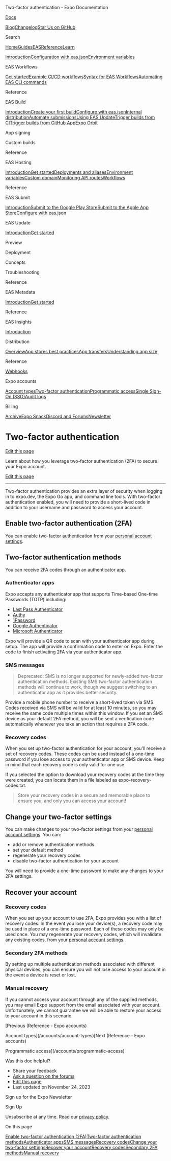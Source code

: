 Two-factor authentication - Expo Documentation

[Docs](/)

[Blog](https://expo.dev/blog)[Changelog](https://expo.dev/changelog)[Star Us on GitHub](https://github.com/expo/expo)

Search

[Home](/)[Guides](/guides/overview)[EAS](/eas)[Reference](/versions/latest)[Learn](/tutorial/overview)

[Introduction](/eas)[Configuration with eas.json](/eas/json)[Environment variables](/eas/environment-variables)

EAS Workflows

[Get started](/eas/workflows/get-started)[Example CI/CD workflows](/eas/workflows/examples)[Syntax for EAS Workflows](/eas/workflows/syntax)[Automating EAS CLI commands](/eas/workflows/automating-eas-cli)

Reference

EAS Build

[Introduction](/build/introduction)[Create your first build](/build/setup)[Configure with eas.json](/build/eas-json)[Internal distribution](/build/internal-distribution)[Automate submissions](/build/automate-submissions)[Using EAS Update](/build/updates)[Trigger builds from CI](/build/building-on-ci)[Trigger builds from GitHub App](/build/building-from-github)[Expo Orbit](/build/orbit)

App signing

Custom builds

Reference

EAS Hosting

[Introduction](/eas/hosting/introduction)[Get started](/eas/hosting/get-started)[Deployments and aliases](/eas/hosting/deployments-and-aliases)[Environment variables](/eas/hosting/environment-variables)[Custom domain](/eas/hosting/custom-domain)[Monitoring API routes](/eas/hosting/api-routes)[Workflows](/eas/hosting/workflows)

Reference

EAS Submit

[Introduction](/submit/introduction)[Submit to the Google Play Store](/submit/android)[Submit to the Apple App Store](/submit/ios)[Configure with eas.json](/submit/eas-json)

EAS Update

[Introduction](/eas-update/introduction)[Get started](/eas-update/getting-started)

Preview

Deployment

Concepts

Troubleshooting

Reference

EAS Metadata

[Introduction](/eas/metadata)[Get started](/eas/metadata/getting-started)

Reference

EAS Insights

[Introduction](/eas-insights/introduction)

Distribution

[Overview](/distribution/introduction)[App stores best practices](/distribution/app-stores)[App transfers](/distribution/app-transfers)[Understanding app size](/distribution/app-size)

Reference

[Webhooks](/eas/webhooks)

Expo accounts

[Account types](/accounts/account-types)[Two-factor authentication](/accounts/two-factor)[Programmatic access](/accounts/programmatic-access)[Single Sign-On (SSO)](/accounts/sso)[Audit logs](/accounts/audit-logs)

Billing

[Archive](/archive)[Expo Snack](https://snack.expo.dev)[Discord and Forums](https://chat.expo.dev)[Newsletter](https://expo.dev/mailing-list/signup)

Two-factor authentication
=========================

[Edit this page](https://github.com/expo/expo/edit/main/docs/pages/accounts/two-factor.mdx)

Learn about how you leverage two-factor authentication (2FA) to secure your Expo account.

[Edit this page](https://github.com/expo/expo/edit/main/docs/pages/accounts/two-factor.mdx)

---

Two-factor authentication provides an extra layer of security when logging in to expo.dev, the Expo Go app, and command line tools. With two-factor authentication enabled, you will need to provide a short-lived code in addition to your username and password to access your account.

Enable two-factor authentication (2FA)
--------------------------------------

You can enable two-factor authentication from your [personal account settings](https://expo.dev/settings#two-factor-auth).

Two-factor authentication methods
---------------------------------

You can receive 2FA codes through an authenticator app.

### Authenticator apps

Expo accepts any authenticator app that supports Time-based One-time Passwords (TOTP) including:

* [Last Pass Authenticator](https://lastpass.com/auth/)
* [Authy](https://authy.com/)
* [1Password](https://support.1password.com/one-time-passwords/)
* [Google Authenticator](https://support.google.com/accounts/answer/1066447)
* [Microsoft Authenticator](https://www.microsoft.com/en-us/account/authenticator)

Expo will provide a QR code to scan with your authenticator app during setup. The app will provide a confirmation code to enter on Expo. Enter the code to finish activating 2FA via your authenticator app.

### SMS messages

> Deprecated: SMS is no longer supported for newly-added two-factor authentication methods. Existing SMS two-factor authentication methods will continue to work, though we suggest switching to an authenticator app as it provides better security.

Provide a mobile phone number to receive a short-lived token via SMS. Codes received via SMS will be valid for at least 10 minutes, so you may receive the same code multiple times within this window. If you set an SMS device as your default 2FA method, you will be sent a verification code automatically whenever you take an action that requires a 2FA code.

### Recovery codes

When you set up two-factor authentication for your account, you'll receive a set of recovery codes. These codes can be used instead of a one-time password if you lose access to your authenticator app or SMS device. Keep in mind that each recovery code is only valid for one use.

If you selected the option to download your recovery codes at the time they were created, you can locate them in a file labeled as expo-recovery-codes.txt.

> Store your recovery codes in a secure and memorable place to ensure you, and only you can access your account!

Change your two-factor settings
-------------------------------

You can make changes to your two-factor settings from your [personal account settings](https://expo.dev/settings). You can:

* add or remove authentication methods
* set your default method
* regenerate your recovery codes
* disable two-factor authentication for your account

You will need to provide a one-time password to make any changes to your 2FA settings.

Recover your account
--------------------

### Recovery codes

When you set up your account to use 2FA, Expo provides you with a list of recovery codes. In the event you lose your device(s), a recovery code may be used in place of a one-time password. Each of these codes may only be used once. You may regenerate your recovery codes, which will invalidate any existing codes, from your [personal account settings](https://expo.dev/settings/).

### Secondary 2FA methods

By setting up multiple authentication methods associated with different physical devices, you can ensure you will not lose access to your account in the event a device is reset or lost.

### Manual recovery

If you cannot access your account through any of the supplied methods, you may email Expo support from the email associated with your account. Unfortunately, we cannot guarantee we will be able to restore your access to your account in this scenario.

[Previous (Reference - Expo accounts)

Account types](/accounts/account-types)[Next (Reference - Expo accounts)

Programmatic access](/accounts/programmatic-access)

Was this doc helpful?

* Share your feedback
* [Ask a question on the forums](https://chat.expo.dev/)
* [Edit this page](https://github.com/expo/expo/edit/main/docs/pages/accounts/two-factor.mdx)
* Last updated on November 24, 2023

Sign up for the Expo Newsletter

Sign Up

Unsubscribe at any time. Read our [privacy policy](https://expo.dev/privacy).

On this page

[Enable two-factor authentication (2FA)](/accounts/two-factor/#enable-two-factor-authentication-2fa)[Two-factor authentication methods](/accounts/two-factor/#two-factor-authentication-methods)[Authenticator apps](/accounts/two-factor/#authenticator-apps)[SMS messages](/accounts/two-factor/#sms-messages)[Recovery codes](/accounts/two-factor/#recovery-codes)[Change your two-factor settings](/accounts/two-factor/#change-your-two-factor-settings)[Recover your account](/accounts/two-factor/#recover-your-account)[Recovery codes](/accounts/two-factor/#recovery-codes-1)[Secondary 2FA methods](/accounts/two-factor/#secondary-2fa-methods)[Manual recovery](/accounts/two-factor/#manual-recovery)